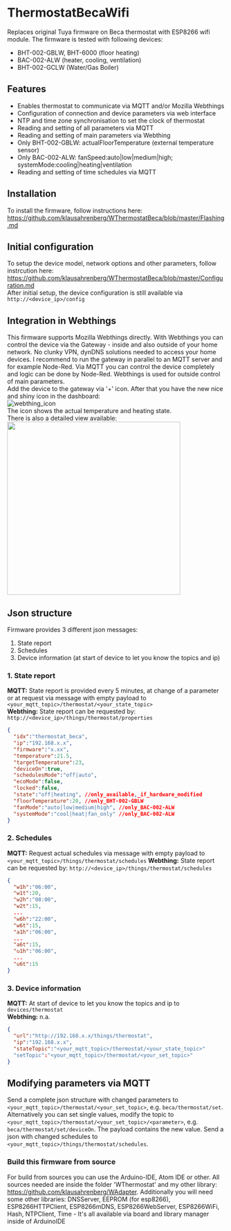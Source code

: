 # ThermostatBecaWifi
Replaces original Tuya firmware on Beca thermostat with ESP8266 wifi module. The firmware is tested with following devices:
* BHT-002-GBLW, BHT-6000 (floor heating)
* BAC-002-ALW (heater, cooling, ventilation)
* BHT-002-GCLW (Water/Gas Boiler)
## Features
* Enables thermostat to communicate via MQTT and/or Mozilla Webthings
* Configuration of connection and device parameters via web interface
* NTP and time zone synchronisation to set the clock of thermostat
* Reading and setting of all parameters via MQTT
* Reading and setting of main parameters via Webthing
* Only BHT-002-GBLW: actualFloorTemperature (external temperature sensor)
* Only BAC-002-ALW: fanSpeed:auto|low|medium|high; systemMode:cooling|heating|ventilation
* Reading and setting of time schedules via MQTT
## Installation
To install the firmware, follow instructions here:  
https://github.com/klausahrenberg/WThermostatBeca/blob/master/Flashing.md
## Initial configuration
To setup the device model, network options and other parameters, follow instrcution here:  
https://github.com/klausahrenberg/WThermostatBeca/blob/master/Configuration.md  
After initial setup, the device configuration is still available via `http://<device_ip>/config`  
## Integration in Webthings
This firmware supports Mozilla Webthings directly. With Webthings you can control the device via the Gateway - inside and also outside of your home network. No clunky VPN, dynDNS solutions needed to access your home devices. I recommend to run the gateway in parallel to an MQTT server and for example Node-Red. Via MQTT you can control the device completely and logic can be done by Node-Red. Webthings is used for outside control of main parameters.  
Add the device to the gateway via '+' icon. After that you have the new nice and shiny icon in the dashboard:  
![webthing_icon](https://github.com/klausahrenberg/WThermostatBeca/blob/master/docs/Webthing_Icon.png)  
The icon shows the actual temperature and heating state.  
There is also a detailed view available:  
<img src="https://github.com/klausahrenberg/WThermostatBeca/blob/master/docs/Webthing_Complete.png" width="400">

## Json structure
Firmware provides 3 different json messages:
1. State report  
2. Schedules
3. Device information (at start of device to let you know the topics and ip)
### 1. State report 
**MQTT:** State report is provided every 5 minutes, at change of a parameter or at request via message with empty payload to `<your_mqtt_topic>/thermostat/<your_state_topic>`  
**Webthing:** State report can be requested by: `http://<device_ip>/things/thermostat/properties`  
```json
{
  "idx":"thermostat_beca",
  "ip":"192.168.x.x",
  "firmware":"x.xx",
  "temperature":21.5,
  "targetTemperature":23,
  "deviceOn":true,
  "schedulesMode":"off|auto",
  "ecoMode":false,
  "locked":false,
  "state":"off|heating", //only_available,_if_hardware_modified
  "floorTemperature":20, //only_BHT-002-GBLW
  "fanMode":"auto|low|medium|high", //only_BAC-002-ALW
  "systemMode":"cool|heat|fan_only" //only_BAC-002-ALW
}
```
### 2. Schedules
**MQTT:** Request actual schedules via message with empty payload to `<your_mqtt_topic>/things/thermostat/schedules`
**Webthing:** State report can be requested by: `http://<device_ip>/things/thermostat/schedules`  
```json
{
  "w1h":"06:00",
  "w1t":20,
  "w2h":"08:00",
  "w2t":15,
  ...
  "w6h":"22:00",
  "w6t":15,
  "a1h":"06:00",
  ...
  "a6t":15,
  "u1h":"06:00",
  ...
  "u6t":15
}
```
### 3. Device information
**MQTT:** At start of device to let you know the topics and ip to `devices/thermostat`  
**Webthing:** n.a.
```json
{
  "url":"http://192.168.x.x/things/thermostat",
  "ip":"192.168.x.x",
  "stateTopic":"<your_mqtt_topic>/thermostat/<your_state_topic>"
  "setTopic":"<your_mqtt_topic>/thermostat/<your_set_topic>"
}
```
## Modifying parameters via MQTT
Send a complete json structure with changed parameters to `<your_mqtt_topic>/thermostat/<your_set_topic>`, e.g. `beca/thermostat/set`. Alternatively you can set single values, modify the topic to `<your_mqtt_topic>/thermostat/<your_set_topic>/<parameter>`, e.g. `beca/thermostat/set/deviceOn`. The payload contains the new value. 
Send a json with changed schedules to `<your_mqtt_topic>/things/thermostat/schedules`.

### Build this firmware from source
For build from sources you can use the Arduino-IDE, Atom IDE or other. All sources needed are inside the folder 'WThermostat' and my other library: https://github.com/klausahrenberg/WAdapter. Additionally you will need some other libraries: DNSServer, EEPROM (for esp8266), ESP8266HTTPClient, ESP8266mDNS, ESP8266WebServer, ESP8266WiFi, Hash, NTPClient, Time - It's all available via board and library manager inside of ArduinoIDE
